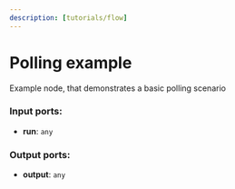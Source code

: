 ```yaml
---
description: [tutorials/flow]
---
```


# Polling example

Example node, that demonstrates a basic polling scenario

### Input ports:

* __run__: ` any `

### Output ports:

* __output__: ` any `

